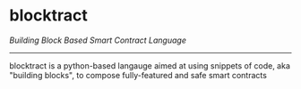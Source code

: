 # blocktract

*Building Block Based Smart Contract Language*

----

blocktract is a python-based langauge aimed at using snippets of code, aka "building blocks",
to compose fully-featured and safe smart contracts
